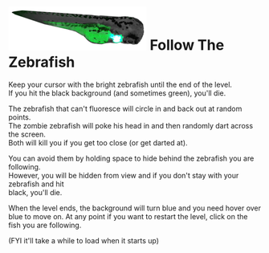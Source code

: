 ![tato](display_tato.png) Follow The Zebrafish
==============================================
Keep your cursor with the bright zebrafish until the end of the level.  
If you hit the black background (and sometimes green), you'll die.

The zebrafish that can't fluoresce will circle in and back out
at random points.  
The zombie zebrafish will poke his head in and then randomly dart across the screen.  
Both will kill you if you get too close (or get darted at).  

You can avoid them by holding space to hide behind the zebrafish you are following.  
However, you will be hidden from view and if you don't stay with your zebrafish and hit  
black, you'll die.  

When the level ends, the background will turn blue and you need hover over blue to move on.
At any point if you want to restart the level, click on the fish you are following.  

(FYI it'll take a while to load when it starts up)
